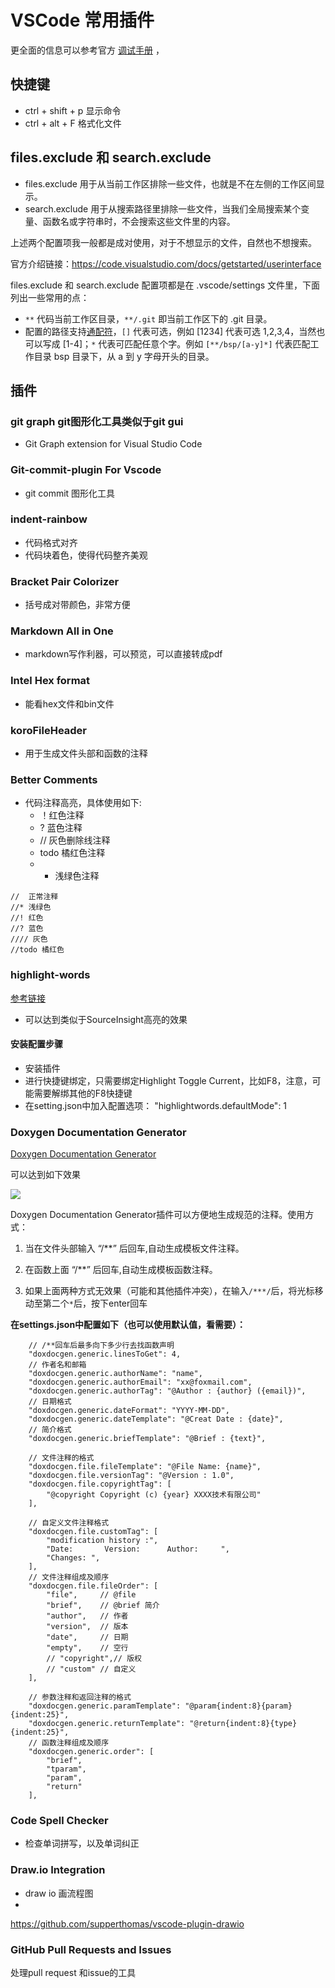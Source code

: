 # VSCode 常用插件

更全面的信息可以参考官方 [调试手册](https://code.visualstudio.com/docs/editor/debugging#_launch-configurations) ，

## 快捷键

- ctrl + shift + p  显示命令
- ctrl + alt + F 格式化文件

## files.exclude 和 search.exclude

- files.exclude 用于从当前工作区排除一些文件，也就是不在左侧的工作区间显示。
- search.exclude 用于从搜索路径里排除一些文件，当我们全局搜索某个变量、函数名或字符串时，不会搜索这些文件里的内容。

上述两个配置项我一般都是成对使用，对于不想显示的文件，自然也不想搜索。

官方介绍链接：https://code.visualstudio.com/docs/getstarted/userinterface

files.exclude 和 search.exclude 配置项都是在 .vscode/settings 文件里，下面列出一些常用的点：

- `**` 代码当前工作区目录，`**/.git` 即当前工作区下的 .git 目录。
- 配置的路径支持[通配符](https://m.linuxidc.com/Linux/2017-08/146463.htm)，`[]` 代表可选，例如 [1234] 代表可选 1,2,3,4，当然也可以写成 [1-4]；`*` 代表可匹配任意个字。例如 `[**/bsp/[a-y]*]` 代表匹配工作目录 bsp 目录下，从 a 到 y 字母开头的目录。

## 插件

### git graph  git图形化工具类似于git gui
- Git Graph extension for Visual Studio Code

### Git-commit-plugin For Vscode  
- git commit 图形化工具

### indent-rainbow 
- 代码格式对齐
- 代码块着色，使得代码整齐美观

### Bracket Pair Colorizer
- 括号成对带颜色，非常方便

### Markdown All in One
- markdown写作利器，可以预览，可以直接转成pdf

### Intel Hex format
- 能看hex文件和bin文件

### koroFileHeader
- 用于生成文件头部和函数的注释

### Better Comments
- 代码注释高亮，具体使用如下:
  - ！红色注释
  - ? 蓝色注释
  - // 灰色删除线注释
  - todo 橘红色注释
  - * 浅绿色注释

```
//  正常注释
//* 浅绿色
//! 红色
//? 蓝色
//// 灰色
//todo 橘红色
```

### highlight-words
[参考链接](https://blog.csdn.net/palmer_kai/article/details/79548164)
- 可以达到类似于SourceInsight高亮的效果

#### 安装配置步骤
- 安装插件
- 进行快捷键绑定，只需要绑定Highlight Toggle Current，比如F8，注意，可能需要解绑其他的F8快捷键
- 在setting.json中加入配置选项： "highlightwords.defaultMode": 1





### Doxygen Documentation Generator

[Doxygen Documentation Generator](https://blog.csdn.net/lblmlms/article/details/113662339)



可以达到如下效果

![](https://gitee.com/chenyingchun0312/article-images/raw/master/Typora/test11112.gif)

Doxygen Documentation Generator插件可以方便地生成规范的注释。使用方式：

1. 当在文件头部输入 “/**” 后回车,自动生成模板文件注释。

2. 在函数上面 “/**” 后回车,自动生成模板函数注释。

3. 如果上面两种方式无效果（可能和其他插件冲突），在输入```/***/```后，将光标移动至第二个```*```后，按下enter回车

   

**在settings.json中配置如下（也可以使用默认值，看需要）：**

```
	// /**回车后最多向下多少行去找函数声明
 	"doxdocgen.generic.linesToGet": 4,
	// 作者名和邮箱
	"doxdocgen.generic.authorName": "name",
    "doxdocgen.generic.authorEmail": "xx@foxmail.com",
    "doxdocgen.generic.authorTag": "@Author : {author} ({email})",
	// 日期格式
    "doxdocgen.generic.dateFormat": "YYYY-MM-DD",
    "doxdocgen.generic.dateTemplate": "@Creat Date : {date}",
	// 简介格式
    "doxdocgen.generic.briefTemplate": "@Brief : {text}",
   
    // 文件注释的格式
    "doxdocgen.file.fileTemplate": "@File Name: {name}",
    "doxdocgen.file.versionTag": "@Version : 1.0",
    "doxdocgen.file.copyrightTag": [
        "@copyright Copyright (c) {year} XXXX技术有限公司"
    ],
    
    // 自定义文件注释格式
    "doxdocgen.file.customTag": [
        "modification history :",
        "Date:       Version:      Author:     ",
        "Changes: ",
    ],
    // 文件注释组成及顺序
    "doxdocgen.file.fileOrder": [
        "file",		// @file
        "brief",	// @brief 简介
        "author",	// 作者
        "version",	// 版本
        "date",		// 日期
        "empty",	// 空行
        // "copyright",// 版权
        // "custom"	// 自定义
    ],

	// 参数注释和返回注释的格式
	"doxdocgen.generic.paramTemplate": "@param{indent:8}{param}{indent:25}",
    "doxdocgen.generic.returnTemplate": "@return{indent:8}{type}{indent:25}",
    // 函数注释组成及顺序
    "doxdocgen.generic.order": [
        "brief",
        "tparam",
        "param",
        "return"
    ],
```
### Code Spell Checker
- 检查单词拼写，以及单词纠正

### Draw.io Integration
- draw io 画流程图
- 
https://github.com/supperthomas/vscode-plugin-drawio

###  GitHub Pull Requests and Issues
 处理pull request 和issue的工具

